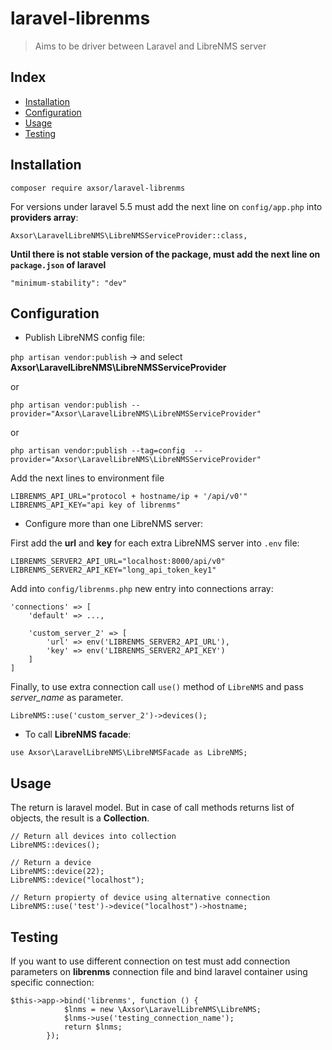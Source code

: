 # laravel-librenms
> Aims to be driver between Laravel and LibreNMS server

## Index
* [Installation](#installation)
* [Configuration](#configuration)
* [Usage](#usage)
* [Testing](#testing)

## Installation
```
composer require axsor/laravel-librenms
```

For versions under laravel 5.5 must add the next line on `config/app.php` into **providers array**:
```
Axsor\LaravelLibreNMS\LibreNMSServiceProvider::class,
```

**Until there is not stable version of the package, must add the next line on `package.json` of laravel**
```
"minimum-stability": "dev"
```

## Configuration
* Publish LibreNMS config file:

`php artisan vendor:publish` -> and select **Axsor\LaravelLibreNMS\LibreNMSServiceProvider**

or

`php artisan vendor:publish --provider="Axsor\LaravelLibreNMS\LibreNMSServiceProvider"`

or

`php artisan vendor:publish --tag=config  --provider="Axsor\LaravelLibreNMS\LibreNMSServiceProvider"`

Add the next lines to environment file
```
LIBRENMS_API_URL="protocol + hostname/ip + '/api/v0'"
LIBRENMS_API_KEY="api key of librenms"
```

* Configure more than one LibreNMS server:

First add the **url** and **key** for each extra LibreNMS server into `.env` file:

```
LIBRENMS_SERVER2_API_URL="localhost:8000/api/v0"
LIBRENMS_SERVER2_API_KEY="long_api_token_key1"
```

Add into `config/librenms.php` new entry into connections array:

```
'connections' => [
    'default' => ...,
    
    'custom_server_2' => [
        'url' => env('LIBRENMS_SERVER2_API_URL'),
        'key' => env('LIBRENMS_SERVER2_API_KEY')
    ]
]
```

Finally, to use extra connection call `use()` method of `LibreNMS` and pass *server_name* as parameter.

`LibreNMS::use('custom_server_2')->devices();`


* To call **LibreNMS facade**:

`use Axsor\LaravelLibreNMS\LibreNMSFacade as LibreNMS;`


## Usage
The return is laravel model. But in case of call methods returns list of objects, the result
is a **Collection**.

```
// Return all devices into collection
LibreNMS::devices();

// Return a device
LibreNMS::device(22);
LibreNMS::device("localhost");

// Return propierty of device using alternative connection
LibreNMS::use('test')->device("localhost")->hostname;
```

## Testing
If you want to use different connection on test must add connection parameters on **librenms** connection
file and bind laravel container using specific connection:

```
$this->app->bind('librenms', function () {
            $lnms = new \Axsor\LaravelLibreNMS\LibreNMS;
            $lnms->use('testing_connection_name');
            return $lnms;
        });
```
